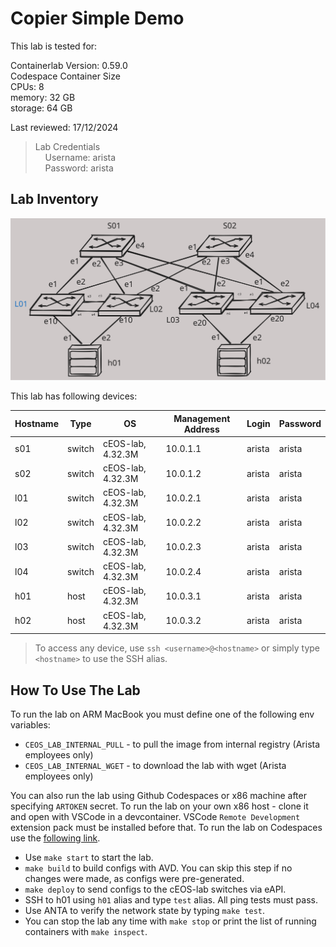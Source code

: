 # Copier Simple Demo

This lab is tested for:  

  Containerlab Version: 0.59.0  
  Codespace Container Size  
    CPUs: 8  
    memory: 32 GB  
    storage: 64 GB  

Last reviewed: 17/12/2024  

> Lab Credentials  
&nbsp;&nbsp;&nbsp;&nbsp;Username: arista  
&nbsp;&nbsp;&nbsp;&nbsp;Password: arista  

## Lab Inventory

![test](small-l3ls-mlag.svg)

This lab has following devices:

| Hostname | Type | OS | Management Address | Login | Password |
| -------- | ---- | -- | ------------------ | ----- | -------- |
| s01 | switch | cEOS-lab, 4.32.3M | 10.0.1.1 | arista | arista |
| s02 | switch | cEOS-lab, 4.32.3M | 10.0.1.2 | arista | arista |
| l01 | switch | cEOS-lab, 4.32.3M | 10.0.2.1 | arista | arista |
| l02 | switch | cEOS-lab, 4.32.3M | 10.0.2.2 | arista | arista |
| l03 | switch | cEOS-lab, 4.32.3M | 10.0.2.3 | arista | arista |
| l04 | switch | cEOS-lab, 4.32.3M | 10.0.2.4 | arista | arista |
| h01 | host | cEOS-lab, 4.32.3M | 10.0.3.1 | arista | arista |
| h02 | host | cEOS-lab, 4.32.3M | 10.0.3.2 | arista | arista |

> To access any device, use `ssh <username>@<hostname>` or simply type `<hostname>` to use the SSH alias.

## How To Use The Lab

To run the lab on ARM MacBook you must define one of the following env variables:

- `CEOS_LAB_INTERNAL_PULL` - to pull the image from internal registry (Arista employees only)
- `CEOS_LAB_INTERNAL_WGET` - to download the lab with wget (Arista employees only)

You can also run the lab using Github Codespaces or x86 machine after specifying `ARTOKEN` secret.
To run the lab on your own x86 host - clone it and open with VSCode in a devcontainer. VSCode `Remote Development` extension pack must be installed before that.
To run the lab on Codespaces use the [following link](https://codespaces.new/ankudinov/copier-simple-demo/tree/master?quickstart=1&devcontainer_path=.devcontainer%2Fdevcontainer.json).

- Use `make start` to start the lab.
- `make build` to build configs with AVD. You can skip this step if no changes were made, as configs were pre-generated.
- `make deploy` to send configs to the cEOS-lab switches via eAPI.
- SSH to h01 using `h01` alias and type `test` alias. All ping tests must pass.
- Use ANTA to verify the network state by typing `make test`.
- You can stop the lab any time with `make stop` or print the list of running containers with `make inspect`.
